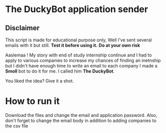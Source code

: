 # The DuckyBot application sender

## Disclaimer
This script is made for educational purpose only, Well I've sent several emails with it but still.
**Test it before using it.**
**Do at your own risk**

Aaslemaa !
My story with end of study internship continue and I had to apply to various companies to increase my chances of finding an inetnship but I didn't have enough time to write an email to each company I made a **Smoll** bot to do it for me.
I called him **The DuckyBot**.

You liked the idea? Give it a shot.

# How to run it

Download the files and change the email and application password.
Also, don't forget to change the email body in addition to adding companies to the csv file
